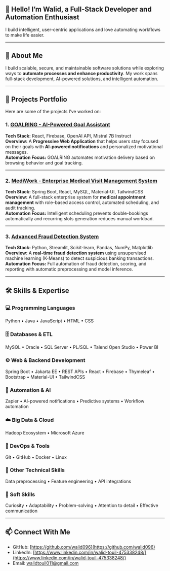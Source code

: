 ## 👋 Hello! I’m Walid, a Full-Stack Developer and Automation Enthusiast  
I build intelligent, user-centric applications and love automating workflows to make life easier.

---

## 🌟 About Me
I build scalable, secure, and maintainable software solutions while exploring ways to **automate processes and enhance productivity**. My work spans full-stack development, AI-powered solutions, and intelligent automation.

---

## 💼 Projects Portfolio

Here are some of the projects I’ve worked on:

### 1. [GOALRING - AI-Powered Goal Assistant](https://github.com/walid096/Goalring)
**Tech Stack:** React, Firebase, OpenAI API, Mistral 7B Instruct  
**Overview:** A **Progressive Web Application** that helps users stay focused on their goals with **AI-powered notifications** and personalized motivational messages.  
**Automation Focus:** GOALRING automates motivation delivery based on browsing behavior and goal tracking.

---

### 2. [MediWork - Enterprise Medical Visit Management System](https://github.com/walid096/mediwork)
**Tech Stack:** Spring Boot, React, MySQL, Material-UI, TailwindCSS  
**Overview:** A full-stack enterprise system for **medical appointment management** with role-based access control, automated scheduling, and audit tracking.  
**Automation Focus:** Intelligent scheduling prevents double-bookings automatically and recurring slots generation reduces manual workload.

---

### 3. [Advanced Fraud Detection System](https://github.com/walid096/fraud-detection-app)
**Tech Stack:** Python, Streamlit, Scikit-learn, Pandas, NumPy, Matplotlib  
**Overview:** A **real-time fraud detection system** using unsupervised machine learning (K-Means) to detect suspicious banking transactions.  
**Automation Focus:** Full automation of fraud detection, scoring, and reporting with automatic preprocessing and model inference.

---

## 🛠️ Skills & Expertise

### 💻 Programming Languages
Python • Java • JavaScript • HTML • CSS  

### 🗄️ Databases & ETL
MySQL • Oracle • SQL Server • PL/SQL • Talend Open Studio • Power BI  

### ⚙️ Web & Backend Development
Spring Boot • Jakarta EE • REST APIs • React • Firebase • Thymeleaf • Bootstrap • Material-UI • TailwindCSS  

### 🤖 Automation & AI
Zapier • AI-powered notifications • Predictive systems • Workflow automation  

### ☁️ Big Data & Cloud
Hadoop Ecosystem • Microsoft Azure  

### 🐙 DevOps & Tools
Git • GitHub • Docker • Linux  

### 🔧 Other Technical Skills
Data preprocessing • Feature engineering • API integrations  

### 🌱 Soft Skills
Curiosity • Adaptability • Problem-solving • Attention to detail • Effective communication  

---

## 📫 Connect With Me
- GitHub: [https://github.com/walid096](https://github.com/walid096)  
- LinkedIn: [https://www.linkedin.com/in/walid-touil-475338248/](https://www.linkedin.com/in/walid-touil-475338248/)  
- Email: walidtouil011@gmail.com
